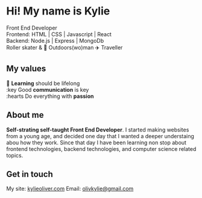 Hi! My name is Kylie
========================================================================================================================================
Front End Developer <br/>
Frontend:  HTML | CSS | Javascript | React <br/>
Backend: Node.js | Express | MongoDb <br/>
 Roller skater & 🌳 Outdoors(wo)man ✈️ Traveller

## My values

🧠 **Learning** should be lifelong <br/>
:key  Good **communication** is key <br/>
:hearts Do everything with **passion** <br/>

## About me


**Self-strating self-taught Front End Developer**. I started making websites from a young age, and decided one day that I wanted a deeper understaing abou how they work. Since that day I have been learning non stop about frontend technologies, backend technologies, and computer science related topics.


## Get in touch 
My site: [kylieoliver.com](https://www.kylieoliver.com/)
Email: olivkylie@gmail.com
